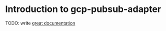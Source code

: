 # Introduction to gcp-pubsub-adapter

TODO: write [great documentation](http://jacobian.org/writing/what-to-write/)
